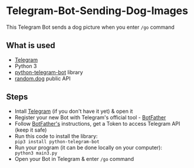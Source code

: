 # Telegram-Bot-Sending-Dog-Images

This Telegram Bot sends a dog picture when you enter <code>/go</code> command<br>

<h2>What is used</h2> 
<ul>
<li><a href="https://telegram.org/">Telegram</a></li>
<li>Python 3</li> 
<li><a href="https://github.com/python-telegram-bot/python-telegram-bot">python-telegram-bot</a> library</li> 
<li><a href="https://random.dog">random.dog</a> public API</li>
</ul>

<h2>Steps</h2>
<ul>
<li>Intall <a href="https://telegram.org/">Telegram</a> (if you don't have it yet) & open it</li>
<li>Register your new Bot with Telegram's official tool - <a href="https://telegram.me/BotFather">BotFather</a></li>
<li>Follow <a href="https://telegram.me/BotFather">BotFather's</a> instructions, get a Token to access Telegram API (keep it safe)</li>
<li>Run this code to install the library:</li>
<code>pip3 install python-telegram-bot</code><br>
<li>Run your program (it can be done locally on your computer):</li>
<code>python3 main3.py</code><br> 
<li>Open your Bot in Telegram & enter <code>/go</code> command</li>
</ul>
